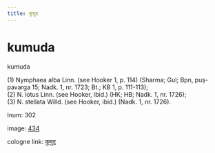 ```yaml
---
title: कुमुद
---
```


# kumuda

kumuda  <div n="P" />(1) Nymphaea alba Linn. (see Hooker 1, p. 114) (Sharma; Gul; Bpn, puṣ- <div n="lb" />pavarga 15; Nadk. 1, nr. 1723; Bt.; KB 1, p. 111-113); <div n="P" />(2) N. lotus Linn. (see Hooker, ibid.) (HK; HB; Nadk. 1, nr. 1726); <div n="P" />(3) N. stellata Willd. (see Hooker, ibid.) (Nadk. 1, nr. 1726).

lnum: 302

image: [434](https://www.sanskrit-lexicon.uni-koeln.de/scans/csl-apidev/servepdf.php?dict=snp&page=434)

cologne link: [कुमुद](https://sanskrit-lexicon.uni-koeln.de/scans/csl-apidev/getword.php?dict=snp&key=कुमुद)

